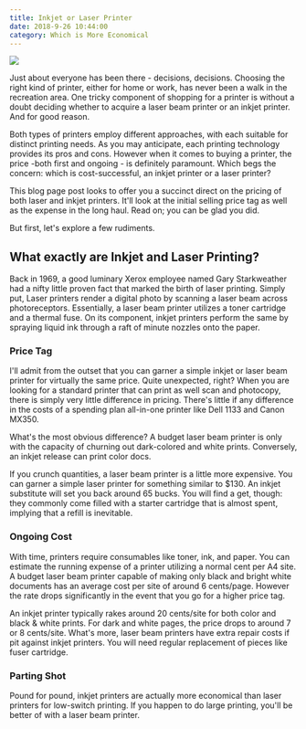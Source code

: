 ```yaml
---
title: Inkjet or Laser Printer
date: 2018-9-26 10:44:00
category: Which is More Economical
---
```


![](/images/7.jpg)

Just about everyone has been there - decisions, decisions. Choosing the right kind of printer, either for home or work, has never been a walk in the recreation area. One tricky component of shopping for a printer is without a doubt deciding whether to acquire a laser beam printer or an inkjet printer. And for good reason.

<!-- more -->

Both types of printers employ different approaches, with each suitable for distinct printing needs. As you may anticipate, each printing technology provides its pros and cons. However when it comes to buying a printer, the price -both first and ongoing - is definitely paramount. Which begs the concern: which is cost-successful, an inkjet printer or a laser printer?

This blog page post looks to offer you a succinct direct on the pricing of both laser and inkjet printers. It'll look at the initial selling price tag as well as the expense in the long haul. Read on; you can be glad you did.

But first, let's explore a few rudiments.

## What exactly are Inkjet and Laser Printing?

Back in 1969, a good luminary Xerox employee named Gary Starkweather had a nifty little proven fact that marked the birth of laser printing. Simply put, Laser printers render a digital photo by scanning a laser beam across photoreceptors. Essentially, a laser beam printer utilizes a toner cartridge and a thermal fuse. On its component, inkjet printers perform the same by spraying liquid ink through a raft of minute nozzles onto the paper.

### Price Tag

I'll admit from the outset that you can garner a simple inkjet or laser beam printer for virtually the same price. Quite unexpected, right? When you are looking for a standard printer that can print as well scan and photocopy, there is simply very little difference in pricing. There's little if any difference in the costs of a spending plan all-in-one printer like Dell 1133 and Canon MX350.

What's the most obvious difference? A budget laser beam printer is only with the capacity of churning out dark-colored and white prints. Conversely, an inkjet release can print color docs.

If you crunch quantities, a laser beam printer is a little more expensive. You can garner a simple laser printer for something similar to $130. An inkjet substitute will set you back around 65 bucks. You will find a get, though: they commonly come filled with a starter cartridge that is almost spent, implying that a refill is inevitable.

### Ongoing Cost

With time, printers require consumables like toner, ink, and paper. You can estimate the running expense of a printer utilizing a normal cent per A4 site. A budget laser beam printer capable of making only black and bright white documents has an average cost per site of around 6 cents/page. However the rate drops significantly in the event that you go for a higher price tag.

An inkjet printer typically rakes around 20 cents/site for both color and black & white prints. For dark and white pages, the price drops to around 7 or 8 cents/site. What's more, laser beam printers have extra repair costs if pit against inkjet printers. You will need regular replacement of pieces like fuser cartridge.

### Parting Shot

Pound for pound, inkjet printers are actually more economical than laser printers for low-switch printing. If you happen to do large printing, you'll be better of with a laser beam printer.